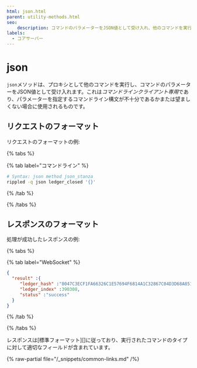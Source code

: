 ```yaml
---
html: json.html
parent: utility-methods.html
seo:
    description: コマンドのパラメーターをJSON値として受け入れ、他のコマンドを実行します。
labels:
  - コアサーバー
---
```

# json

`json`メソッドは、プロキシとして他のコマンドを実行し、コマンドのパラメーターをJSON値として受け入れます。これは*コマンドラインクライアント専用*であり、パラメーターを指定するコマンドライン構文が不十分であるかまたは望ましくない場合に使用されるものです。

## リクエストのフォーマット
リクエストのフォーマットの例:

{% tabs %}

{% tab label="コマンドライン" %}
```sh
# Syntax: json method json_stanza
rippled -q json ledger_closed '{}'
```
{% /tab %}

{% /tabs %}

## レスポンスのフォーマット

処理が成功したレスポンスの例:

{% tabs %}

{% tab label="WebSocket" %}
```json
{
  "result" :{
     "ledger_hash" :"8047C3ECF1FA66326C1E57694F6814A1C32867C04D3D68A851367EE2F89BBEF3",
     "ledger_index" :390308,
     "status" :"success"
  }
}
```
{% /tab %}

{% /tabs %}

レスポンスは[標準フォーマット][]に従っており、実行されたコマンドのタイプに対して適切なフィールドが含まれています。

{% raw-partial file="/_snippets/common-links.md" /%}
